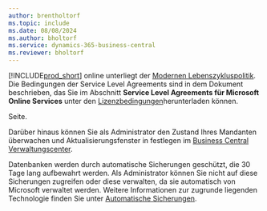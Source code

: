 ```yaml
---
author: brentholtorf
ms.topic: include
ms.date: 08/08/2024
ms.author: bholtorf
ms.service: dynamics-365-business-central
ms.reviewer: bholtorf
---
```

[!INCLUDE[prod_short](prod_short.md)] online unterliegt der [Modernen Lebenszykluspolitik](https://support.microsoft.com/help/30881/modern-lifecycle-policy). Die Bedingungen der Service Level Agreements sind in dem Dokument beschrieben, das Sie im Abschnitt  **Service Level Agreements für Microsoft Online Services** unter den  [Lizenzbedingungen](https://go.microsoft.com/fwlink/?LinkId=2180986)herunterladen können. 
 <!--(https://www.microsoft.com/licensing/product-licensing/products) -->Seite.  

Darüber hinaus können Sie als Administrator den Zustand Ihres Mandanten überwachen und Aktualisierungsfenster in festlegen im [Business Central Verwaltungscenter](/dynamics365/business-central/dev-itpro/administration/tenant-admin-center).  

Datenbanken werden durch automatische Sicherungen geschützt, die 30 Tage lang aufbewahrt werden. Als Administrator können Sie nicht auf diese Sicherungen zugreifen oder diese verwalten, da sie automatisch von Microsoft verwaltet werden. Weitere Informationen zur zugrunde liegenden Technologie finden Sie unter [Automatische Sicherungen](/azure/sql-database/sql-database-automated-backups).  
